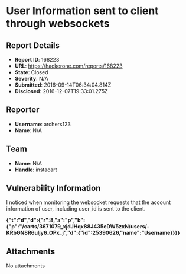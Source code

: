 # User Information sent to client through websockets

## Report Details
- **Report ID**: 168223
- **URL**: https://hackerone.com/reports/168223
- **State**: Closed
- **Severity**: N/A
- **Submitted**: 2016-09-14T06:34:04.814Z
- **Disclosed**: 2016-12-07T19:33:01.275Z

## Reporter
- **Username**: archers123
- **Name**: N/A

## Team
- **Name**: N/A
- **Handle**: instacart

## Vulnerability Information
I noticed when monitoring the websocket requests that the account information of user, including user_id is sent to the client. 

__{"t":"d","d":{"r":8,"a":"p","b":{"p":"/carts/3671079_xjdJHqx88J435eDW5zxN/users/-KRbGN8R6uIjy6_OPx_j","d":{"id":25390626,"name":"Username}}}}__

## Attachments
No attachments
